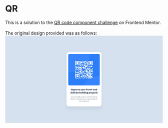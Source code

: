 # QR
This is a solution to the <a href="https://www.frontendmentor.io/challenges/qr-code-component-iux_sIO_H">QR code component challenge</a> on Frontend Mentor.
<br><br>
The original design provided was as follows: <br>
<img src="https://github.com/Sumedha2/QR/blob/main/images/desktop-design.jpg" alt="original design">

